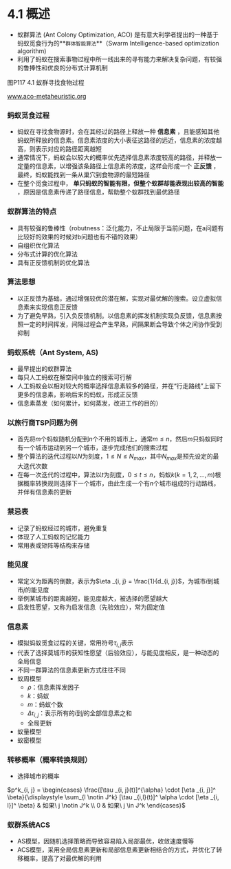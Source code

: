 # 4.1 概述

* 蚁群算法 (Ant Colony Optimization, ACO) 是有意大利学者提出的一种基于蚂蚁觅食行为的**`群体智能算法`**（Swarm Intelligence-based optimization algorithm)
* 利用了蚂蚁在搜索事物过程中所一线出来的寻有能力来解决复杂问题，有较强的鲁捧性和优良的分布式计算机制

图P117 4.1 蚁群寻找食物过程

www.aco-metaheuristic.org

### 蚂蚁觅食过程

* 蚂蚁在寻找食物源时，会在其经过的路径上释放一种 **信息素** ，且能感知其他蚂蚁所释放的信息素。信息素浓度的大小表征这路径的远近，信息素的浓度越高，则表示对应的路径距离越短
* 通常情况下，蚂蚁会以较大的概率优先选择信息素浓度较高的路径，并释放一定量的信息素，以增强该条路径上信息素的浓度，这样会形成一个 **正反馈** ，最终，蚂蚁能找到一条从巢穴到食物源的最短路径
* 在整个觅食过程中， **单只蚂蚁的智能有限，但整个蚁群却能表现出较高的智能** ，原因是信息素传递了路径信息，帮助整个蚁群找到最优路径

### 蚁群算法的特点

* 具有较强的鲁棒性（robutness：泛化能力，不止局限于当前问题，在a问题有比较好的效果的时候对b问题也有不错的效果）
* 自组织优化算法
* 分布式计算的优化算法
* 具有正反馈机制的优化算法

### 算法思想

* 以正反馈为基础，通过增强较优的潜在解，实现对最优解的搜索。设立虚拟信息素来实现信息正反馈
* 为了避免早熟，引入负反馈机制。以信息素的挥发机制实现负反馈，信息素按照一定的时间挥发，间隔过程会产生早熟，间隔果断会导致个体之间协作受到抑制

### 蚂蚁系统（Ant System, AS)

* 最早提出的蚁群算法
* 每只人工蚂蚁在解空间中独立的搜索可行解
* 人工蚂蚁会以相对较大的概率选择信息素较多的路径，并在“行走路线”上留下更多的信息素，影响后来的蚂蚁，形成正反馈
* 信息素蒸发（如何累计，如何蒸发，改进工作的目的）

### 以旅行商TSP问题为例

* 首先将$m$个蚂蚁随机分配到$n$个不用的城市上，通常$m \le n$，然后$m$只蚂蚁同时有一个城市运动到另一个城市，逐步完成他们的搜索过程
* 整个算法的迭代过程以$N$为刻度，$1 \le N \le N_{max}$，其中$N_{max}$是预先设定的最大迭代次数
* 在每一次迭代的过程中，算法以$t$为刻度，$0 \le t \le n$，蚂蚁$k(k=1,2,...,m)$根据概率转换规则选择下一个城市，由此生成一个有$n$个城市组成的行动路线，并伴有信息素的更新

### 禁忌表

* 记录了蚂蚁经过的城市，避免重复
* 体现了人工蚂蚁的记忆能力
* 常用表或矩阵等结构来存储

### 能见度

* 常定义为距离的倒数，表示为$\eta _{i, j} = \frac{1}{d_{i, j}}$，为城市$i$到城市$j$的能见度
* 举例某城市的距离越短，能见度越大，被选择的愿望越大
* 启发性愿望，又称为启发信息（先验效应），常为固定值

### 信息素

* 模拟蚂蚁觅食过程的关键，常用符号$\tau _{i, j}$表示
* 代表了选择莫城市的获知性愿望（后验效应），与能见度相反，是一种动态的全局信息
* 不同一群算法的信息素更新方式往往不同
* 蚁周模型
  * $\rho$：信息素挥发因子
  * $k$：蚂蚁
  * $m$：蚂蚁个数
  * $\Delta \tau _{i, j}$：表示所有的$i$到$j$的全部信息素之和
  * 全局更新
* 蚁量模型
* 蚁密模型

### 转移概率（概率转换规则）

* 选择城市的概率

$p^k_{i, j} = \begin{cases} \frac{[\tau _{i, j}(t)]^{\alpha} \cdot [\eta _{i, j}]^ \beta}{\displaystyle \sum_{l \notin J^k} [\tau _{i,l}(t)]^ \alpha \cdot [\eta _{i, l}]^ \beta} & 如果\ j \notin J^k \\ 0 & 如果\ j \in J^k \end{cases}$

### 蚁群系统ACS

* AS模型，因随机选择策略而导致容易陷入局部最优，收敛速度慢等
* ACS模型，采用全局信息素更新和局部信息素更新相结合的方式，并优化了转移概率，提高了对最优解的利用
